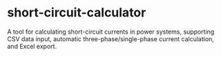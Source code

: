 # short-circuit-calculator
A tool for calculating short-circuit currents in power systems, supporting CSV data input, automatic three-phase/single-phase current calculation, and Excel export.
